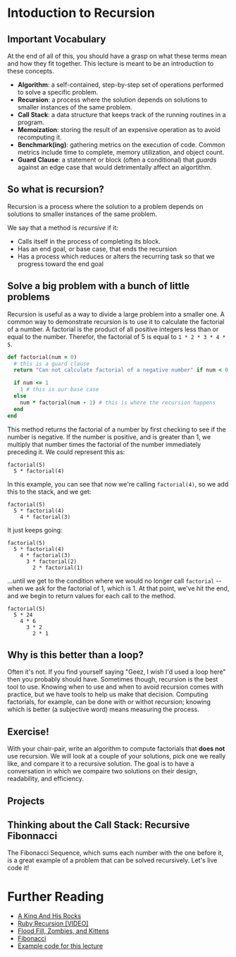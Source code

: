 # Intoduction to Recursion

## Important Vocabulary
At the end of all of this, you should have a grasp on what these terms mean and how they fit together. This lecture is meant to be an introduction to these concepts.
- __Algorithm__: a self-contained, step-by-step set of operations performed to solve a specific problem.
- __Recursion__: a process where the solution depends on solutions to smaller instances of the same problem.
- __Call Stack__: a data structure that keeps track of the running routines in a program.
- __Memoization__: storing the result of an expensive operation as to avoid recomputing it.
- __Benchmark(ing)__: gathering metrics on the execution of code. Common metrics include time to complete, memory utilization, and object count.
- __Guard Clause__: a statement or block (often a conditional) that _guards_ against an edge case that would detrimentally affect an algortithm.


## So what is recursion?

Recursion is a process where the solution to a problem depends on solutions to smaller instances of the same problem.

We say that a method is _recursive_ if it:

- Calls itself in the process of completing its block.
- Has an end goal, or base case, that ends the recursion
- Has a process which reduces or alters the recurring task so that we progress toward the end goal

## Solve a big problem with a bunch of little problems

Recursion is useful as a way to divide a large problem into a smaller one. A common way to demonstrate recursion is to use it to calculate the factorial of a number. A factorial is the product of all positive integers less than or equal to the number. Therefor, the factorial of 5 is equal to `1 * 2 * 3 * 4 * 5`.

```ruby
def factorial(num = 0)
  # this is a guard clause
  return "Can not calculate factorial of a negative number" if num < 0

  if num <= 1
    1 # this is our base case
  else
    num * factorial(num - 1) # this is where the recursion happens
  end
end
```

This method returns the factorial of a number by first checking to see if the number is negative. If the number is positive, and is greater than 1, we multiply that number times the factorial of the number immediately preceding it. We could represent this as:

```
factorial(5)
  5 * factorial(4)
```

In this example, you can see that now we're calling ```factorial(4)```, so we add this to the stack, and we get:

```
factorial(5)
  5 * factorial(4)
    4 * factorial(3)
```

It just keeps going:

```
factorial(5)
  5 * factorial(4)
    4 * factorial(3)
      3 * factorial(2)
        2 * factorial(1)
```

...until we get to the condition where we would no longer call ```factorial``` -- when we ask for the factorial of 1, which is 1. At that point, we've hit the end, and we begin to return values for each call to the method.

```
factorial(5)
  5 * 24
    4 * 6
      3 * 2
        2 * 1
```

## Why is this better than a loop?

Often it's not. If you find yourself saying "Geez, I wish I'd used a loop here" then you probably should have. Sometimes though, recursion is the best tool to use. Knowing when to use and when to avoid recursion comes with practice, but we have tools to help us make that decision. Computing factorials, for example, can be done with or withot recursion; knowing which is better (a subjective word) means measuring the process.

## Exercise!

With your chair-pair, write an algorithm to compute factorials that __does not__ use recursion. We will look at a couple of your solutions, pick one we really like, and compare it to a recursive solution. The goal is to have a conversation in which we compaire two solutions on their design, readability, and efficiency.

## Projects

## Thinking about the Call Stack: Recursive Fibonnacci

The Fibonacci Sequence, which sums each number with the one before it, is a great example of a problem that can be solved recursively. Let's live code it!

# Further Reading

* [A King And His Rocks](http://ruby.bastardsbook.com/chapters/recursion/)
* [Ruby Recursion [VIDEO]](http://vimeo.com/24716767)
* [Flood Fill, Zombies, and Kittens](http://inventwithpython.com/blog/2011/08/11/recursion-explained-with-the-flood-fill-algorithm-and-zombies-and-cats/)
* [Fibonacci](http://kittykaraoke.tumblr.com/post/70391881556/fibonacci-with-memoization)
* [Example code for this lecture](https://gist.github.com/jnf/e8493c9f40fddcd20038)
